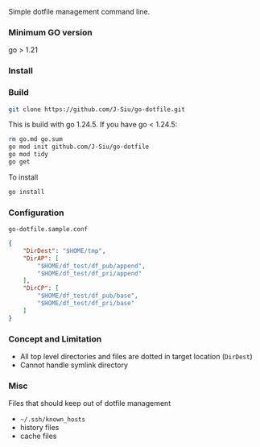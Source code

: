 Simple dotfile management command line.

### Minimum GO version

go > 1.21

### Install

### Build

```sh
git clone https://github.com/J-Siu/go-dotfile.git
```

This is build with go 1.24.5. If you have go < 1.24.5:

```sh
rm go.md go.sum
go mod init github.com/J-Siu/go-dotfile
go mod tidy
go get
```

To install

```sh
go install
```

### Configuration

`go-dotfile.sample.conf`

```json
{
	"DirDest": "$HOME/tmp",
	"DirAP": [
		"$HOME/df_test/df_pub/append",
		"$HOME/df_test/df_pri/append"
	],
	"DirCP": [
		"$HOME/df_test/df_pub/base",
		"$HOME/df_test/df_pri/base"
	]
}
```

### Concept and Limitation

- All top level directories and files are dotted in target location (`DirDest`)
- Cannot handle symlink directory

### Misc

Files that should keep out of dotfile management
- `~/.ssh/known_hosts`
- history files
- cache files